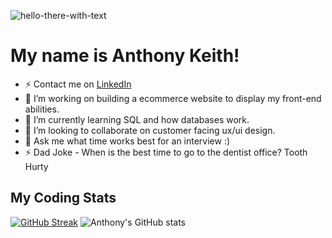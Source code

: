  ![hello-there-with-text](https://user-images.githubusercontent.com/105818064/227751657-cdeb4ca7-4b38-49dc-bc1f-d1be31b4690e.gif)
 
 

# My name is Anthony Keith!




- ⚡ Contact me on [LinkedIn](https://www.linkedin.com/in/anthony-keith/)
- 🔭 I’m working on building a ecommerce website to display my front-end abilities.
- 🌱 I’m currently learning SQL and how databases work.
- 👯 I’m looking to collaborate on customer facing ux/ui design.
- 💬 Ask me what time works best for an interview :)
- ⚡ Dad Joke - When is the best time to go to the dentist office? Tooth Hurty

## My Coding Stats
[![GitHub Streak](https://streak-stats.demolab.com?user=AnthonyKeith15&theme=tokyonight&border_radius=19&date_format=M%20j%5B%2C%20Y%5D&mode=weekly)](https://git.io/streak-stats)
![Anthony's GitHub stats](https://github-readme-stats.vercel.app/api?username=AnthonyKeith15&show_icons=true&theme=tokyonight&border_radius=19)


